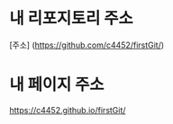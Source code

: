 # 내 리포지토리 주소
[주소] (https://github.com/c4452/firstGit/)

# 내 페이지 주소
https://c4452.github.io/firstGit/
